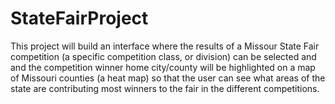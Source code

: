 # StateFairProject

This project will build an interface where the results of a Missour State Fair competition (a specific competition class, or division) can be selected and and the competition winner home city/county will be highlighted on a map of Missouri counties (a heat map) so that the user can see what areas of the state are contributing most winners to the fair in the different competitions.
